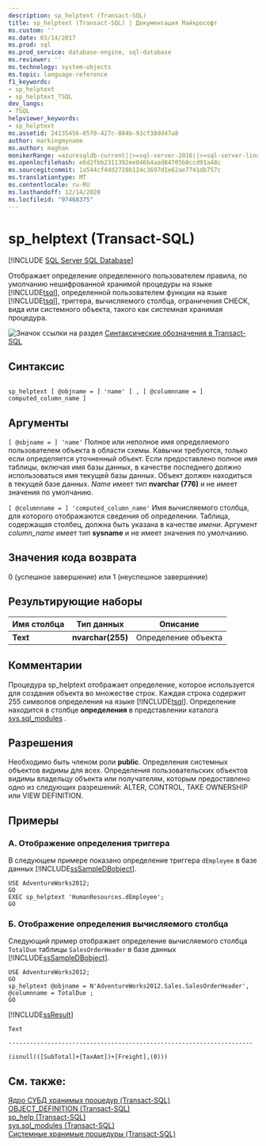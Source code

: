 ```yaml
---
description: sp_helptext (Transact-SQL)
title: sp_helptext (Transact-SQL) | Документация Майкрософт
ms.custom: ''
ms.date: 03/14/2017
ms.prod: sql
ms.prod_service: database-engine, sql-database
ms.reviewer: ''
ms.technology: system-objects
ms.topic: language-reference
f1_keywords:
- sp_helptext
- sp_helptext_TSQL
dev_langs:
- TSQL
helpviewer_keywords:
- sp_helptext
ms.assetid: 24135456-05f0-427c-884b-93cf38dd47a8
author: markingmyname
ms.author: maghan
monikerRange: =azuresqldb-current||>=sql-server-2016||>=sql-server-linux-2017||=azuresqldb-mi-current
ms.openlocfilehash: e6d2fbb2311392ee046b4aad84705b8ccd91a48c
ms.sourcegitcommit: 1a544cf4dd2720b124c3697d1e62ae7741db757c
ms.translationtype: MT
ms.contentlocale: ru-RU
ms.lasthandoff: 12/14/2020
ms.locfileid: "97468375"
---
```

# <a name="sp_helptext-transact-sql"></a>sp_helptext (Transact-SQL)
[!INCLUDE [SQL Server SQL Database](../../includes/applies-to-version/sql-asdb.md)]

  Отображает определение определенного пользователем правила, по умолчанию нешифрованной хранимой процедуры на языке [!INCLUDE[tsql](../../includes/tsql-md.md)], определенной пользователем функции на языке [!INCLUDE[tsql](../../includes/tsql-md.md)], триггера, вычисляемого столбца, ограничения CHECK, вида или системного объекта, такого как системная хранимая процедура.  
  
 ![Значок ссылки на раздел](../../database-engine/configure-windows/media/topic-link.gif "Значок ссылки на раздел") [Синтаксические обозначения в Transact-SQL](../../t-sql/language-elements/transact-sql-syntax-conventions-transact-sql.md)  
  
## <a name="syntax"></a>Синтаксис  
  
```  
  
sp_helptext [ @objname = ] 'name' [ , [ @columnname = ] computed_column_name ]  
```  
  
## <a name="arguments"></a>Аргументы  
`[ @objname = ] 'name'` Полное или неполное имя определяемого пользователем объекта в области схемы. Кавычки требуются, только если определяется уточненный объект. Если предоставлено полное имя таблицы, включая имя базы данных, в качестве последнего должно использоваться имя текущей базы данных. Объект должен находиться в текущей базе данных. *Name* имеет тип **nvarchar (776)** и не имеет значения по умолчанию.  
  
`[ @columnname = ] 'computed_column_name'` Имя вычисляемого столбца, для которого отображаются сведения об определении. Таблица, содержащая столбец, должна быть указана в качестве *имени*. Аргумент *column_name* имеет тип **sysname** и не имеет значения по умолчанию.  
  
## <a name="return-code-values"></a>Значения кода возврата  
 0 (успешное завершение) или 1 (неуспешное завершение)  
  
## <a name="result-sets"></a>Результирующие наборы  
  
|Имя столбца|Тип данных|Описание|  
|-----------------|---------------|-----------------|  
|**Text**|**nvarchar(255)**|Определение объекта|  
  
## <a name="remarks"></a>Комментарии  
 Процедура sp_helptext отображает определение, которое используется для создания объекта во множестве строк. Каждая строка содержит 255 символов определения на языке [!INCLUDE[tsql](../../includes/tsql-md.md)]. Определение находится в столбце **определения** в представлении каталога [sys.sql_modules](../../relational-databases/system-catalog-views/sys-sql-modules-transact-sql.md) .  
  
## <a name="permissions"></a>Разрешения  
 Необходимо быть членом роли **public**. Определения системных объектов видимы для всех. Определения пользовательских объектов видимы владельцу объекта или получателям, которым предоставлено одно из следующих разрешений: ALTER, CONTROL, TAKE OWNERSHIP или VIEW DEFINITION.  
  
## <a name="examples"></a>Примеры  
  
### <a name="a-displaying-the-definition-of-a-trigger"></a>A. Отображение определения триггера  
 В следующем примере показано определение триггера `dEmployee` в базе данных [!INCLUDE[ssSampleDBobject](../../includes/sssampledbobject-md.md)].  
  
```  
USE AdventureWorks2012;  
GO  
EXEC sp_helptext 'HumanResources.dEmployee';  
GO  
```  
  
### <a name="b-displaying-the-definition-of-a-computed-column"></a>Б. Отображение определения вычисляемого столбца  
 Следующий пример отображает определение вычисляемого столбца `TotalDue` таблицы `SalesOrderHeader` в базе данных [!INCLUDE[ssSampleDBobject](../../includes/sssampledbobject-md.md)].  
  
```  
USE AdventureWorks2012;  
GO  
sp_helptext @objname = N'AdventureWorks2012.Sales.SalesOrderHeader', @columnname = TotalDue ;  
GO  
```  
  
 [!INCLUDE[ssResult](../../includes/ssresult-md.md)]  
  
 `Text`  
  
 `---------------------------------------------------------------------`  
  
 `(isnull(([SubTotal]+[TaxAmt])+[Freight],(0)))`  
  
## <a name="see-also"></a>См. также:  
 [Ядро СУБД хранимых процедур &#40;Transact-SQL&#41;](../../relational-databases/system-stored-procedures/database-engine-stored-procedures-transact-sql.md)   
 [OBJECT_DEFINITION (Transact-SQL)](../../t-sql/functions/object-definition-transact-sql.md)   
 [sp_help (Transact-SQL)](../../relational-databases/system-stored-procedures/sp-help-transact-sql.md)   
 [sys.sql_modules (Transact-SQL)](../../relational-databases/system-catalog-views/sys-sql-modules-transact-sql.md)   
 [Системные хранимые процедуры (Transact-SQL)](../../relational-databases/system-stored-procedures/system-stored-procedures-transact-sql.md)  
  
  

